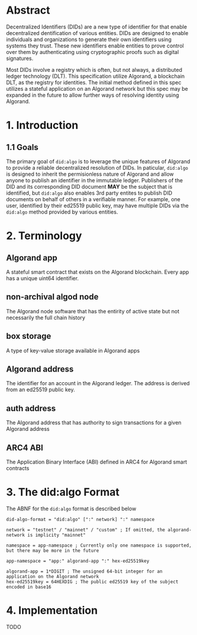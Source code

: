 # Abstract

Decentralized Identifiers (DIDs) are a new type of identifier for that enable decentralized dentification of various entities. DIDs are designed to enable individuals and organizations to generate their own identifiers using systems they trust. These new identifiers enable entities to prove control over them by authenticating using cryptographic proofs such as digital signatures.

Most DIDs involve a registry which is often, but not always, a distributed ledger technology (DLT). This specification utilize Algorand, a blockchain DLT, as the registry for identities. The initial method defined in this spec utilizes a stateful application on an Algorand network but this spec may be expanded in the future to allow further ways of resolving identity using Algorand.

# 1. Introduction

## 1.1 Goals

The primary goal of `did:algo` is to leverage the unique features of Algorand to provide a reliable decentralized resolution of DIDs. In paticular, `did:algo` is designed to inherit the permisionless nature of Algorand and allow anyone to publish an identifier in the immutable ledger. Publishers of the DID and its corresponding DID document **MAY** be the subject that is identified, but `did:algo` also enables 3rd party entites to publish DID documents on behalf of others in a verifiable manner. For example, one user, identified by their ed25519 public key, may have multiple DIDs via the `did:algo` method provided by various entities.

# 2. Terminology

## Algorand app

A stateful smart contract that exists on the Algorand blockchain. Every app has a unique uint64 identifier.

## non-archival algod node

The Algorand node software that has the entirity of active state but not necessarily the full chain history

## box storage

A type of key-value storage available in Algorand apps

## Algorand address

The identifier for an account in the Algorand ledger. The address is derived from an ed25519 public key.

## auth address

The Algorand address that has authority to sign transactions for a given Algorand address

## ARC4 ABI

The Application Binary Interface (ABI) defined in ARC4 for Algorand smart contracts

# 3. The did:algo Format

The ABNF for the `did:algo` format is described below

```abnf
did-algo-format = "did:algo" [":" network] ":" namespace

network = "testnet" / "mainnet" / "custom" ; If omitted, the algorand-network is implicity "mainnet"

namespace = app-namespace ; Currently only one namespace is supported, but there may be more in the future

app-namespace = "app:" algorand-app ":" hex-ed25519key

algorand-app = 1*DIGIT ; The unsigned 64-bit integer for an application on the Algorand network
hex-ed25519key = 64HEXDIG ; The public ed25519 key of the subject encoded in base16
```

# 4. Implementation

TODO
